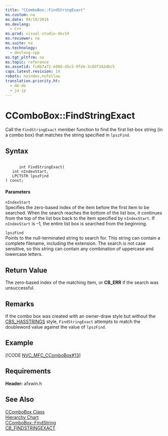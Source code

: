 ```yaml
---
title: "CComboBox::FindStringExact"
ms.custom: na
ms.date: 09/19/2016
ms.devlang: 
  - C++
ms.prod: visual-studio-dev14
ms.reviewer: na
ms.suite: na
ms.technology: 
  - devlang-cpp
ms.tgt_pltfrm: na
ms.topic: reference
ms.assetid: fc6b7a72-e80d-45c5-9feb-3c0df342dbc5
caps.latest.revision: 14
robots: noindex,nofollow
translation.priority.ht: 
  - de-de
  - ja-jp
---
```

# CComboBox::FindStringExact
Call the `FindStringExact` member function to find the first list-box string (in a combo box) that matches the string specified in `lpszFind`.  
  
## Syntax  
  
```  
  
      int FindStringExact(  
   int nIndexStart,  
   LPCTSTR lpszFind   
) const;  
```  
  
#### Parameters  
 `nIndexStart`  
 Specifies the zero-based index of the item before the first item to be searched. When the search reaches the bottom of the list box, it continues from the top of the list box back to the item specified by `nIndexStart`. If `nIndexStart` is –1, the entire list box is searched from the beginning.  
  
 `lpszFind`  
 Points to the null-terminated string to search for. This string can contain a complete filename, including the extension. The search is not case sensitive, so this string can contain any combination of uppercase and lowercase letters.  
  
## Return Value  
 The zero-based index of the matching item, or **CB_ERR** if the search was unsuccessful.  
  
## Remarks  
 If the combo box was created with an owner-draw style but without the [CBS_HASSTRINGS](../vs140/Combo-Box-Styles.md) style, `FindStringExact` attempts to match the doubleword value against the value of `lpszFind`.  
  
## Example  
 [!CODE [NVC_MFC_CComboBox#13](../CodeSnippet/VS_Snippets_Cpp/NVC_MFC_CComboBox#13)]  
  
## Requirements  
 **Header:** afxwin.h  
  
## See Also  
 [CComboBox Class](../vs140/CComboBox-Class.md)   
 [Hierarchy Chart](../vs140/Hierarchy-Chart.md)   
 [CComboBox::FindString](../vs140/CComboBox--FindString.md)   
 [CB_FINDSTRINGEXACT](http://msdn.microsoft.com/library/windows/desktop/bb775837)